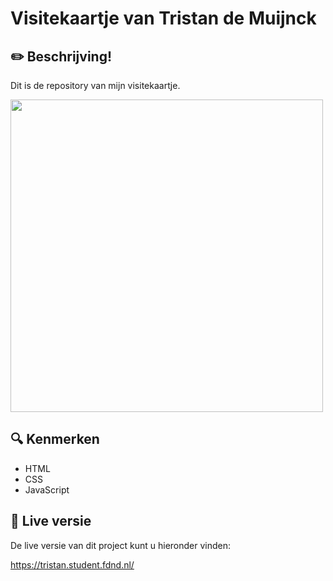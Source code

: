 # Visitekaartje van Tristan de Muijnck

## :pencil2: Beschrijving!

Dit is de repository van mijn visitekaartje.

<img src="https://user-images.githubusercontent.com/43402897/191816442-3756aad8-ef3d-4f4f-94d1-36a3198ec34e.png" width="500">

## :mag: Kenmerken
* HTML
* CSS
* JavaScript


## 🔴 Live versie

De live versie van dit project kunt u hieronder vinden:

https://tristan.student.fdnd.nl/

